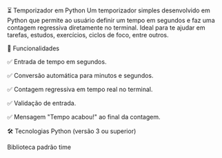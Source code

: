 ⏳ Temporizador em Python
Um temporizador simples desenvolvido em Python que permite ao usuário definir um tempo em segundos e faz uma contagem regressiva diretamente no terminal. Ideal para te ajudar em tarefas, estudos, exercícios, ciclos de foco, entre outros.

🚀 Funcionalidades

✅ Entrada de tempo em segundos.

✅ Conversão automática para minutos e segundos.

✅ Contagem regressiva em tempo real no terminal.

✅ Validação de entrada.

✅ Mensagem "Tempo acabou!" ao final da contagem.

🛠️ Tecnologias
Python (versão 3 ou superior)

Biblioteca padrão time


